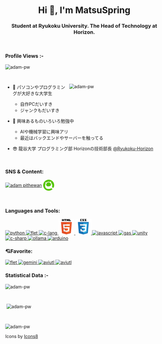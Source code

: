 <h1 align="center">Hi 👋, I'm MatsuSpring</h1>
<h3 align="center">Student at Ryukoku University. The Head of Technology at Horizon.</h3>

<br>

<p align="right"> <h3>Profile Views :-</h3> <img src="https://komarev.com/ghpvc/?username=MatsuSpring&label=Profile%20views&color=0e75b6&style=flat"
    alt="adam-pw" /> 
  </p>

<br>

<p><img align="right" src="https://github.com/7oSkaaa/7oSkaaa/blob/main/Images/Right_Side.gif?raw=true" alt="adam-pw" width="300"/></p>


- 💽 パソコンやプログラミングが大好きな大学生
  - 自作PCだいすき
  - ジャンクもだいすき

- 📖 興味あるものいろいろ勉強中
  - AIや機械学習に興味アリ
  - 最近はバックエンドやサーバーを触ってる

- 😎 龍谷大学 プログラミング部 Horizonの技術部長 [@Ryukoku-Horizon](https://github.com/Ryukoku-Horizon)

<br>

<h3 align="left">SNS & Content:</h3>
<p align="left">
  <a href="https://x.com/__matsuSpring" target="blank"><img align="center"
      src="https://img.icons8.com/?size=100&id=ClbD5JTFM7FA&format=png&color=000000"
      alt="adam pithewan" height="50" width="50" /></a>
  <a href="https://qiita.com/MatsuSpring" target="blank"><img align="center"
      src="./images/qiita-icon.png"
      alt="adam pithewan" height="35" width="35" /></a>
</p>

<br>

<h3 align="left">Languages and Tools:</h3>
<p align="left">
  <a href="https://www.python.org" target="_blank" rel="noreferrer">
    <img src="https://img.icons8.com/?size=100&id=13441&format=png&color=000000"
      alt="python" width="50" height="50" />
  </a>
  <a href="https://flet.dev/" target="_blank" rel="noreferrer">
    <img src="https://flet.dev/img/logo.svg"
      alt="flet" width="50" height="50" />
  </a>
  <a href="https://www.c-language.org/" target="_blank" rel="noreferrer">
    <img src="https://img.icons8.com/?size=100&id=40670&format=png&color=000000"
      alt="c-lang" width="50" height="50" />
  </a>
  <a href="https://www.w3.org/html/" target="_blank" rel="noreferrer">
    <img src="https://raw.githubusercontent.com/devicons/devicon/master/icons/html5/html5-original-wordmark.svg"
      alt="html5" width="50" height="50" />
  </a>
  <a href="https://www.w3schools.com/css/" target="_blank"rel="noreferrer">
    <img src="https://raw.githubusercontent.com/devicons/devicon/master/icons/css3/css3-original-wordmark.svg" alt="css3"
      width="50" height="50" />
  </a>
  <a href="https://developer.mozilla.org/en-US/docs/Web/JavaScript" target="_blank" rel="noreferrer">
    <img src="https://img.icons8.com/?size=100&id=108784&format=png&color=000000" alt="javascript"
      width="50" height="50" />
  </a>
  <a href="https://developers.google.com/apps-script" target="_blank" rel="noreferrer">
    <img src="https://upload.wikimedia.org/wikipedia/commons/thumb/2/2f/Google_Apps_Script.svg/512px-Google_Apps_Script.svg.png"
      alt="gas" width="45" height="45" />
  </a>
  <a href="https://unity.com/" target="_blank" rel="noreferrer">
    <img src="https://img.icons8.com/?size=100&id=39848&format=png&color=000000" alt="unity"
      width="50" height="50" />
  </a>
  <a href="https://learn.microsoft.com/ja-jp/dotnet/csharp/" target="_blank" rel="noreferrer">
    <img src="https://img.icons8.com/?size=100&id=55251&format=png&color=000000" alt="c-sharp" width="50" height="50" />
  </a>
  <a href="https://ollama.com/" target="_blank" rel="noreferrer">
    <img src="https://github.com/ollama/ollama/assets/3325447/0d0b44e2-8f4a-4e99-9b52-a5c1c741c8f7"
      alt="ollama" width="40" height="40" />
  </a>
  <a href="https://www.arduino.cc/" target="_blank" rel="noreferrer">
    <img src="https://img.icons8.com/?size=100&id=13444&format=png&color=000000"
      alt="arduino" width="50" height="50" />
  </a>

<br>

<h3 align="left">💘Favorite:</h3>
  <a href="https://flet.dev/" target="_blank" rel="noreferrer">
    <img src="https://flet.dev/img/logo.svg"
      alt="flet" width="50" height="50" />
  </a>
  <a href="https://gemini.google.com/" target="_blank" rel="noreferrer">
    <img src="https://img.icons8.com/?size=100&id=rnK88i9FvAFO&format=png&color=000000"
      alt="gemini" width="50" height="50" />
  </a>
  <a href="https://spring-fragrance.mints.ne.jp/aviutl/" target="_blank" rel="noreferrer">
    <img src="https://upload.wikimedia.org/wikipedia/commons/thumb/7/7b/AviUtl_icon.svg/1200px-AviUtl_icon.svg.png"
      alt="aviutl" width="40" height="40" />
  </a>
  <a href="https://www.samsung.com/jp/" target="_blank" rel="noreferrer">
    <img src="https://upload.wikimedia.org/wikipedia/commons/thumb/f/f7/Samsung_Galaxy_logo.svg/960px-Samsung_Galaxy_logo.svg.png"
      alt="aviutl" width="80" height="35" />
  </a>

<br>

<h3>Statistical Data :-</h3>
<p><img align="center"
    src="https://github-readme-stats.vercel.app/api/top-langs?username=MatsuSpring&show_icons=true&locale=en&bg_color=0d1117&text_color=ffffff&layout=compact"
    alt="adam-pw" 
    bg_color=#808080/></p>

<br>

<p>&nbsp;<img align="center" src="https://github-readme-stats.vercel.app/api?username=MatsuSpring&show_icons=true&locale=en&bg_color=0d1117&text_color=ffffff&repo=convoychat"
    alt="adam-pw" /></p>

<br>

<p><img align="center" src="https://github-readme-streak-stats.herokuapp.com/?user=MatsuSpring&theme=dark&background=0d1117&date_format=M%20j%5B%2C%20Y%5D" alt="adam-pw" /></p>


Icons by [Icons8](https://icons8.jp/icons)